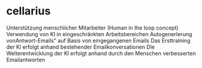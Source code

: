 # cellarius
Unterstützung menschlicher Mitarbeiter (Human in the loop concept)
Verwendung von KI in eingeschränkten Arbeitsbereichen
Autogenerlerung vonAntwort-Emails" auf Basis von eingegangenen Emails
Das Ersttralning der Kl erfolgt anhand bestehender Emailkonversationen
Dle Welterentwicklung der Kl erfolgt anhand durch den Menschen verbesserten Emailantworten 